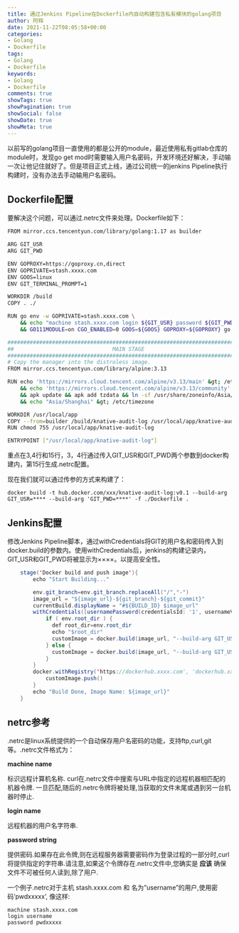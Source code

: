 ```yaml
---
title: 通过Jenkins Pipeline在Dockerfile内自动构建包含私有模块的golang项目
author: 阿辉
date: 2021-11-22T08:05:58+00:00
categories:
- Golang
- Dockerfile
tags:
- Golang
- Dockerfile
keywords:
- Golang
- Dockerfile
comments: true
showTags: true
showPagination: true
showSocial: false
showDate: true
showMeta: true
---
```

以前写的golang项目一直使用的都是公开的module，最近使用私有gitlab仓库的module时，发现go get mod时需要输入用户名密码，开发环境还好解决，手动输一次让他记住就好了。但是项目正式上线，通过公司统一的jenkins Pipeline执行构建时，没有办法去手动输用户名密码。

## Dockerfile配置

要解决这个问题，可以通过.netrc文件来处理。Dockerfile如下：

```bash
FROM mirror.ccs.tencentyun.com/library/golang:1.17 as builder

ARG GIT_USR
ARG GIT_PWD

ENV GOPROXY=https://goproxy.cn,direct
ENV GOPRIVATE=stash.xxxx.com
ENV GOOS=linux
ENV GIT_TERMINAL_PROMPT=1

WORKDIR /build
COPY . ./

RUN go env -w GOPRIVATE=stash.xxxx.com \
    && echo "machine stash.xxxx.com login ${GIT_USR} password ${GIT_PWD}" &gt; ~/.netrc \
    && GO111MODULE=on CGO_ENABLED=0 GOOS=${GOOS} GOPROXY=${GOPROXY} go build -o=knative-audit-log

################################################################################
##                               MAIN STAGE                                   ##
################################################################################
# Copy the manager into the distroless image.
FROM mirror.ccs.tencentyun.com/library/alpine:3.13

RUN echo 'https://mirrors.cloud.tencent.com/alpine/v3.13/main' &gt; /etc/apk/repositories \
    && echo 'https://mirrors.cloud.tencent.com/alpine/v3.13/community' &gt;&gt;/etc/apk/repositories \
    && apk update && apk add tzdata && ln -sf /usr/share/zoneinfo/Asia/Shanghai /etc/localtime \
    && echo "Asia/Shanghai" &gt; /etc/timezone

WORKDIR /usr/local/app
COPY --from=builder /build/knative-audit-log /usr/local/app/knative-audit-log
RUN chmod 755 /usr/local/app/knative-audit-log

ENTRYPOINT ["/usr/local/app/knative-audit-log"]
```

重点在3,4行和15行，3，4行通过传入GIT\_USR和GIT\_PWD两个参数到docker构建内，第15行生成.netrc配置。

现在我们就可以通过传参的方式来构建了：

`docker build -t hub.docker.com/xxx/knative-audit-log:v0.1 --build-arg GIT_USR=**** --build-arg 'GIT_PWD=****' -f ./Dockerfile .`

<!--more-->

## Jenkins配置

修改Jenkins Pipeline脚本，通过withCredentials将GIT的用户名和密码传入到docker.build的参数内。使用withCredentials后，jenkins的构建记录内，GIT\_USR和GIT\_PWD将被显示为××××。以提高安全性。

```java   
    stage('Docker build and push image'){
        echo "Start Building..."

        env.git_branch=env.git_branch.replaceAll("/","-")
        image_url = "${image_url}-${git_branch}-${git_commit}"
        currentBuild.displayName = "#${BUILD_ID} $image_url"
        withCredentials([usernamePassword(credentialsId: '1', usernameVariable: 'GIT_USR', passwordVariable: 'GIT_PWD')]) {
            if ( env.root_dir ) {
              def root_dir=env.root_dir
              echo "$root_dir"
              customImage = docker.build(image_url, "--build-arg GIT_USR=${GIT_USR} --build-arg GIT_PWD=${GIT_PWD} --build-arg root_dir=${root_dir} -f ${dockerfile} .")
            } else {
              customImage = docker.build(image_url, "--build-arg GIT_USR=${GIT_USR} --build-arg GIT_PWD=${GIT_PWD} -f ${dockerfile} .")
            }
        }
        docker.withRegistry('https://dockerhub.xxxx.com', 'dockerhub.xxxx.com') {
            customImage.push()
        }
        echo "Build Done, Image Name: ${image_url}"
    }

```

## netrc参考

.netrc是linux系统提供的一个自动保存用户名密码的功能，支持ftp,curl,git等。.netrc文件格式为：

**machine name**

标识远程计算机名称. curl在.netrc文件中搜索与URL中指定的远程机器相匹配的机器令牌. 一旦匹配,随后的.netrc令牌将被处理,当获取的文件末尾或遇到另一台机器时停止.

**login name**

远程机器的用户名字符串.

**password string**

提供密码.如果存在此令牌,则在远程服务器需要密码作为登录过程的一部分时,curl将提供指定的字符串.请注意,如果这个令牌存在.netrc文件中,您确实是 **应该** 确保文件不可被任何人读到,除了用户.

一个例子.netrc对于主机 stash.xxxx.com 和 名为&#8221;username&#8221;的用户,使用密码&#8217;pwdxxxxx&#8217;, 像这样:

```
machine stash.xxxx.com
login username
password pwdxxxxx
```